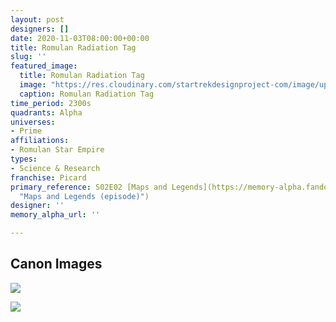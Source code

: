 ```yaml
---
layout: post
designers: []
date: 2020-11-03T08:00:00+00:00
title: Romulan Radiation Tag
slug: ''
featured_image:
  title: Romulan Radiation Tag
  image: "https://res.cloudinary.com/startrekdesignproject-com/image/upload/v1605141082/RomulanRadiationTag.png"
  caption: Romulan Radiation Tag
time_period: 2300s
quadrants: Alpha
universes:
- Prime
affiliations:
- Romulan Star Empire
types:
- Science & Research
franchise: Picard
primary_reference: S02E02 [Maps and Legends](https://memory-alpha.fandom.com/wiki/Maps_and_Legends_(episode)
  "Maps and Legends (episode)")
designer: ''
memory_alpha_url: ''

---
```

## Canon Images

![](https://res.cloudinary.com/startrekdesignproject-com/image/upload/v1605141082/RomulanRadiationTag-PCDMapsLegends1.jpg)

![](https://res.cloudinary.com/startrekdesignproject-com/image/upload/v1605141082/RomulanRadiationTag-PCDMapsLegends2.jpg)